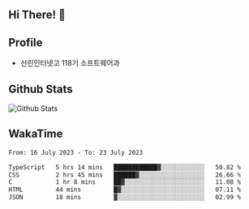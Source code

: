 ## Hi There! 👋

## Profile

-   선린인터넷고 118기 소프트웨어과

## Github Stats

![Github Stats](https://github-readme-stats.vercel.app/api/top-langs/?username=NY0510&theme=tokyonight&hide_border=true&layout=compact)

## WakaTime

<!--START_SECTION:waka-->

```txt
From: 16 July 2023 - To: 23 July 2023

TypeScript   5 hrs 14 mins   ████████████▓░░░░░░░░░░░░   50.82 %
CSS          2 hrs 45 mins   ██████▓░░░░░░░░░░░░░░░░░░   26.66 %
C            1 hr 8 mins     ██▓░░░░░░░░░░░░░░░░░░░░░░   11.08 %
HTML         44 mins         █▓░░░░░░░░░░░░░░░░░░░░░░░   07.11 %
JSON         18 mins         ▓░░░░░░░░░░░░░░░░░░░░░░░░   02.99 %
```

<!--END_SECTION:waka-->
